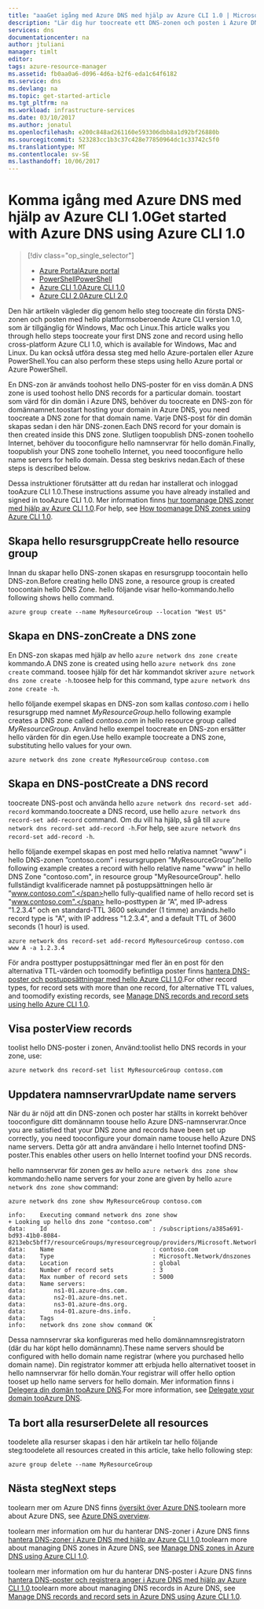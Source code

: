 ```yaml
---
title: "aaaGet igång med Azure DNS med hjälp av Azure CLI 1.0 | Microsoft Docs"
description: "Lär dig hur toocreate ett DNS-zonen och posten i Azure DNS. Detta är en stegvis guide toocreate och hantera dina första DNS-zonen och posten med hello Azure CLI 1.0."
services: dns
documentationcenter: na
author: jtuliani
manager: timlt
editor: 
tags: azure-resource-manager
ms.assetid: fb0aa0a6-d096-4d6a-b2f6-eda1c64f6182
ms.service: dns
ms.devlang: na
ms.topic: get-started-article
ms.tgt_pltfrm: na
ms.workload: infrastructure-services
ms.date: 03/10/2017
ms.author: jonatul
ms.openlocfilehash: e200c848ad261160e593306dbb8a1d92bf26880b
ms.sourcegitcommit: 523283cc1b3c37c428e77850964dc1c33742c5f0
ms.translationtype: MT
ms.contentlocale: sv-SE
ms.lasthandoff: 10/06/2017
---
```

# <a name="get-started-with-azure-dns-using-azure-cli-10"></a><span data-ttu-id="a484a-104">Komma igång med Azure DNS med hjälp av Azure CLI 1.0</span><span class="sxs-lookup"><span data-stu-id="a484a-104">Get started with Azure DNS using Azure CLI 1.0</span></span>

> [!div class="op_single_selector"]
> * [<span data-ttu-id="a484a-105">Azure Portal</span><span class="sxs-lookup"><span data-stu-id="a484a-105">Azure portal</span></span>](dns-getstarted-portal.md)
> * [<span data-ttu-id="a484a-106">PowerShell</span><span class="sxs-lookup"><span data-stu-id="a484a-106">PowerShell</span></span>](dns-getstarted-powershell.md)
> * [<span data-ttu-id="a484a-107">Azure CLI 1.0</span><span class="sxs-lookup"><span data-stu-id="a484a-107">Azure CLI 1.0</span></span>](dns-getstarted-cli-nodejs.md)
> * [<span data-ttu-id="a484a-108">Azure CLI 2.0</span><span class="sxs-lookup"><span data-stu-id="a484a-108">Azure CLI 2.0</span></span>](dns-getstarted-cli.md)

<span data-ttu-id="a484a-109">Den här artikeln vägleder dig genom hello steg toocreate din första DNS-zonen och posten med hello plattformsoberoende Azure CLI version 1.0, som är tillgänglig för Windows, Mac och Linux.</span><span class="sxs-lookup"><span data-stu-id="a484a-109">This article walks you through hello steps toocreate your first DNS zone and record using hello cross-platform Azure CLI 1.0, which is available for Windows, Mac and Linux.</span></span> <span data-ttu-id="a484a-110">Du kan också utföra dessa steg med hello Azure-portalen eller Azure PowerShell.</span><span class="sxs-lookup"><span data-stu-id="a484a-110">You can also perform these steps using hello Azure portal or Azure PowerShell.</span></span>

<span data-ttu-id="a484a-111">En DNS-zon är används toohost hello DNS-poster för en viss domän.</span><span class="sxs-lookup"><span data-stu-id="a484a-111">A DNS zone is used toohost hello DNS records for a particular domain.</span></span> <span data-ttu-id="a484a-112">toostart som värd för din domän i Azure DNS, behöver du toocreate en DNS-zon för domännamnet.</span><span class="sxs-lookup"><span data-stu-id="a484a-112">toostart hosting your domain in Azure DNS, you need toocreate a DNS zone for that domain name.</span></span> <span data-ttu-id="a484a-113">Varje DNS-post för din domän skapas sedan i den här DNS-zonen.</span><span class="sxs-lookup"><span data-stu-id="a484a-113">Each DNS record for your domain is then created inside this DNS zone.</span></span> <span data-ttu-id="a484a-114">Slutligen toopublish DNS-zonen toohello Internet, behöver du tooconfigure hello namnservrar för hello domän.</span><span class="sxs-lookup"><span data-stu-id="a484a-114">Finally, toopublish your DNS zone toohello Internet, you need tooconfigure hello name servers for hello domain.</span></span> <span data-ttu-id="a484a-115">Dessa steg beskrivs nedan.</span><span class="sxs-lookup"><span data-stu-id="a484a-115">Each of these steps is described below.</span></span>

<span data-ttu-id="a484a-116">Dessa instruktioner förutsätter att du redan har installerat och inloggad tooAzure CLI 1.0.</span><span class="sxs-lookup"><span data-stu-id="a484a-116">These instructions assume you have already installed and signed in tooAzure CLI 1.0.</span></span> <span data-ttu-id="a484a-117">Mer information finns [hur toomanage DNS zoner med hjälp av Azure CLI 1.0](dns-operations-dnszones-cli-nodejs.md).</span><span class="sxs-lookup"><span data-stu-id="a484a-117">For help, see [How toomanage DNS zones using Azure CLI 1.0](dns-operations-dnszones-cli-nodejs.md).</span></span>

## <a name="create-hello-resource-group"></a><span data-ttu-id="a484a-118">Skapa hello resursgrupp</span><span class="sxs-lookup"><span data-stu-id="a484a-118">Create hello resource group</span></span>

<span data-ttu-id="a484a-119">Innan du skapar hello DNS-zonen skapas en resursgrupp toocontain hello DNS-zon.</span><span class="sxs-lookup"><span data-stu-id="a484a-119">Before creating hello DNS zone, a resource group is created toocontain hello DNS Zone.</span></span> <span data-ttu-id="a484a-120">hello följande visar hello-kommando.</span><span class="sxs-lookup"><span data-stu-id="a484a-120">hello following shows hello command.</span></span>

```azurecli
azure group create --name MyResourceGroup --location "West US"
```

## <a name="create-a-dns-zone"></a><span data-ttu-id="a484a-121">Skapa en DNS-zon</span><span class="sxs-lookup"><span data-stu-id="a484a-121">Create a DNS zone</span></span>

<span data-ttu-id="a484a-122">En DNS-zon skapas med hjälp av hello `azure network dns zone create` kommando.</span><span class="sxs-lookup"><span data-stu-id="a484a-122">A DNS zone is created using hello `azure network dns zone create` command.</span></span> <span data-ttu-id="a484a-123">toosee hjälp för det här kommandot skriver `azure network dns zone create -h`.</span><span class="sxs-lookup"><span data-stu-id="a484a-123">toosee help for this command, type `azure network dns zone create -h`.</span></span>

<span data-ttu-id="a484a-124">hello följande exempel skapas en DNS-zon som kallas *contoso.com* i hello resursgrupp med namnet *MyResourceGroup*.</span><span class="sxs-lookup"><span data-stu-id="a484a-124">hello following example creates a DNS zone called *contoso.com* in hello resource group called *MyResourceGroup*.</span></span> <span data-ttu-id="a484a-125">Använd hello exempel toocreate en DNS-zon ersätter hello värden för din egen.</span><span class="sxs-lookup"><span data-stu-id="a484a-125">Use hello example toocreate a DNS zone, substituting hello values for your own.</span></span>

```azurecli
azure network dns zone create MyResourceGroup contoso.com
```


## <a name="create-a-dns-record"></a><span data-ttu-id="a484a-126">Skapa en DNS-post</span><span class="sxs-lookup"><span data-stu-id="a484a-126">Create a DNS record</span></span>

<span data-ttu-id="a484a-127">toocreate DNS-post och använda hello `azure network dns record-set add-record` kommando.</span><span class="sxs-lookup"><span data-stu-id="a484a-127">toocreate a DNS record, use hello `azure network dns record-set add-record` command.</span></span> <span data-ttu-id="a484a-128">Om du vill ha hjälp, så gå till `azure network dns record-set add-record -h`.</span><span class="sxs-lookup"><span data-stu-id="a484a-128">For help, see `azure network dns record-set add-record -h`.</span></span>

<span data-ttu-id="a484a-129">hello följande exempel skapas en post med hello relativa namnet ”www” i hello DNS-zonen ”contoso.com” i resursgruppen ”MyResourceGroup”.</span><span class="sxs-lookup"><span data-stu-id="a484a-129">hello following example creates a record with hello relative name "www" in hello DNS Zone "contoso.com", in resource group "MyResourceGroup".</span></span> <span data-ttu-id="a484a-130">hello fullständigt kvalificerade namnet på postuppsättningen hello är ”www.contoso.com”.</span><span class="sxs-lookup"><span data-stu-id="a484a-130">hello fully-qualified name of hello record set is "www.contoso.com".</span></span> <span data-ttu-id="a484a-131">hello-posttypen är ”A”, med IP-adress ”1.2.3.4” och en standard-TTL 3600 sekunder (1 timme) används.</span><span class="sxs-lookup"><span data-stu-id="a484a-131">hello record type is "A", with IP address "1.2.3.4", and a default TTL of 3600 seconds (1 hour) is used.</span></span>

```azurecli
azure network dns record-set add-record MyResourceGroup contoso.com www A -a 1.2.3.4
```

<span data-ttu-id="a484a-132">För andra posttyper postuppsättningar med fler än en post för den alternativa TTL-värden och toomodify befintliga poster finns [hantera DNS-poster och postuppsättningar med hello Azure CLI 1.0](dns-operations-recordsets-cli-nodejs.md).</span><span class="sxs-lookup"><span data-stu-id="a484a-132">For other record types, for record sets with more than one record, for alternative TTL values, and toomodify existing records, see [Manage DNS records and record sets using hello Azure CLI 1.0](dns-operations-recordsets-cli-nodejs.md).</span></span>


## <a name="view-records"></a><span data-ttu-id="a484a-133">Visa poster</span><span class="sxs-lookup"><span data-stu-id="a484a-133">View records</span></span>

<span data-ttu-id="a484a-134">toolist hello DNS-poster i zonen, Använd:</span><span class="sxs-lookup"><span data-stu-id="a484a-134">toolist hello DNS records in your zone, use:</span></span>

```azurecli
azure network dns record-set list MyResourceGroup contoso.com
```


## <a name="update-name-servers"></a><span data-ttu-id="a484a-135">Uppdatera namnservrar</span><span class="sxs-lookup"><span data-stu-id="a484a-135">Update name servers</span></span>

<span data-ttu-id="a484a-136">När du är nöjd att din DNS-zonen och poster har ställts in korrekt behöver tooconfigure ditt domännamn toouse hello Azure DNS-namnservrar.</span><span class="sxs-lookup"><span data-stu-id="a484a-136">Once you are satisfied that your DNS zone and records have been set up correctly, you need tooconfigure your domain name toouse hello Azure DNS name servers.</span></span> <span data-ttu-id="a484a-137">Detta gör att andra användare i hello Internet toofind DNS-poster.</span><span class="sxs-lookup"><span data-stu-id="a484a-137">This enables other users on hello Internet toofind your DNS records.</span></span>

<span data-ttu-id="a484a-138">hello namnservrar för zonen ges av hello `azure network dns zone show` kommando:</span><span class="sxs-lookup"><span data-stu-id="a484a-138">hello name servers for your zone are given by hello `azure network dns zone show` command:</span></span>

```azurecli
azure network dns zone show MyResourceGroup contoso.com

info:    Executing command network dns zone show
+ Looking up hello dns zone "contoso.com"
data:    Id                              : /subscriptions/a385a691-bd93-41b0-8084-8213ebc5bff7/resourceGroups/myresourcegroup/providers/Microsoft.Network/dnszones/contoso.com
data:    Name                            : contoso.com
data:    Type                            : Microsoft.Network/dnszones
data:    Location                        : global
data:    Number of record sets           : 3
data:    Max number of record sets       : 5000
data:    Name servers:
data:        ns1-01.azure-dns.com.
data:        ns2-01.azure-dns.net.
data:        ns3-01.azure-dns.org.
data:        ns4-01.azure-dns.info.
data:    Tags                            :
info:    network dns zone show command OK
```

<span data-ttu-id="a484a-139">Dessa namnservrar ska konfigureras med hello domännamnsregistratorn (där du har köpt hello domännamn).</span><span class="sxs-lookup"><span data-stu-id="a484a-139">These name servers should be configured with hello domain name registrar (where you purchased hello domain name).</span></span> <span data-ttu-id="a484a-140">Din registrator kommer att erbjuda hello alternativet tooset in hello namnservrar för hello domän.</span><span class="sxs-lookup"><span data-stu-id="a484a-140">Your registrar will offer hello option tooset up hello name servers for hello domain.</span></span> <span data-ttu-id="a484a-141">Mer information finns i [Delegera din domän tooAzure DNS](dns-domain-delegation.md).</span><span class="sxs-lookup"><span data-stu-id="a484a-141">For more information, see [Delegate your domain tooAzure DNS](dns-domain-delegation.md).</span></span>

## <a name="delete-all-resources"></a><span data-ttu-id="a484a-142">Ta bort alla resurser</span><span class="sxs-lookup"><span data-stu-id="a484a-142">Delete all resources</span></span>
 
<span data-ttu-id="a484a-143">toodelete alla resurser skapas i den här artikeln tar hello följande steg:</span><span class="sxs-lookup"><span data-stu-id="a484a-143">toodelete all resources created in this article, take hello following step:</span></span>

```azurecli
azure group delete --name MyResourceGroup
```

## <a name="next-steps"></a><span data-ttu-id="a484a-144">Nästa steg</span><span class="sxs-lookup"><span data-stu-id="a484a-144">Next steps</span></span>

<span data-ttu-id="a484a-145">toolearn mer om Azure DNS finns [översikt över Azure DNS](dns-overview.md).</span><span class="sxs-lookup"><span data-stu-id="a484a-145">toolearn more about Azure DNS, see [Azure DNS overview](dns-overview.md).</span></span>

<span data-ttu-id="a484a-146">toolearn mer information om hur du hanterar DNS-zoner i Azure DNS finns [hantera DNS-zoner i Azure DNS med hjälp av Azure CLI 1.0](dns-operations-dnszones-cli-nodejs.md).</span><span class="sxs-lookup"><span data-stu-id="a484a-146">toolearn more about managing DNS zones in Azure DNS, see [Manage DNS zones in Azure DNS using Azure CLI 1.0](dns-operations-dnszones-cli-nodejs.md).</span></span>

<span data-ttu-id="a484a-147">toolearn mer information om hur du hanterar DNS-poster i Azure DNS finns [hantera DNS-poster och registrera anger i Azure DNS med hjälp av Azure CLI 1.0](dns-operations-recordsets-cli-nodejs.md).</span><span class="sxs-lookup"><span data-stu-id="a484a-147">toolearn more about managing DNS records in Azure DNS, see [Manage DNS records and record sets in Azure DNS using Azure CLI 1.0](dns-operations-recordsets-cli-nodejs.md).</span></span>

